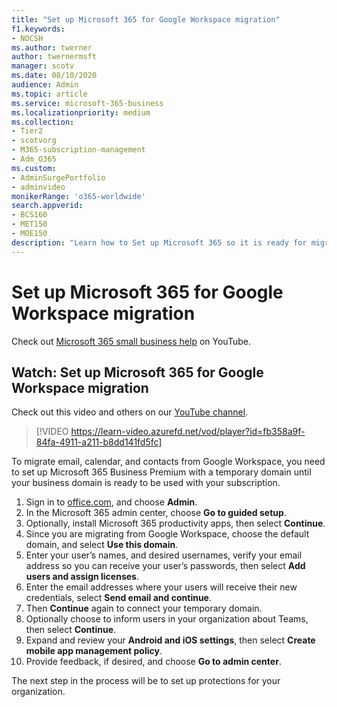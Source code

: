 ```yaml
---
title: "Set up Microsoft 365 for Google Workspace migration"
f1.keywords:
- NOCSH
ms.author: twerner
author: twernermsft
manager: scotv
ms.date: 08/10/2020
audience: Admin
ms.topic: article
ms.service: microsoft-365-business
ms.localizationpriority: medium
ms.collection: 
- Tier2
- scotvorg
- M365-subscription-management 
- Adm_O365
ms.custom: 
- AdminSurgePortfolio
- adminvideo
monikerRange: 'o365-worldwide'
search.appverid:
- BCS160
- MET150
- MOE150
description: "Learn how to Set up Microsoft 365 so it is ready for migration from Google Workspace."
---
```


# Set up Microsoft 365 for Google Workspace migration

Check out [Microsoft 365 small business help](https://go.microsoft.com/fwlink/?linkid=2197659) on YouTube.

## Watch: Set up Microsoft 365 for Google Workspace migration

Check out this video and others on our [YouTube channel](https://go.microsoft.com/fwlink/?linkid=2198101).

> [!VIDEO https://learn-video.azurefd.net/vod/player?id=fb358a9f-84fa-4911-a211-b8dd141fd5fc]

To migrate email, calendar, and contacts from Google Workspace, you need to set up Microsoft 365 Business Premium with a temporary domain until your business domain is ready to be used with your subscription.

1. Sign in to [office.com](https://office.com),  and choose **Admin**.
1. In the Microsoft 365 admin center, choose **Go to guided setup**. 
1. Optionally, install Microsoft 365 productivity apps, then select **Continue**. 
1. Since you are migrating from Google Workspace, choose the default domain, and select **Use this domain**. 
1. Enter your user’s names, and desired usernames, verify your email address so you can receive your user’s passwords, then select **Add users and assign licenses**. 
1. Enter the email addresses where your users will receive their new credentials, select **Send email and continue**.
1. Then **Continue** again to connect your temporary domain. 
1. Optionally choose to inform users in your organization about Teams, then select **Continue**.
1. Expand and review your **Android and iOS settings**, then select **Create mobile app management policy**.
1. Provide feedback, if desired, and choose **Go to admin center**.

The next step in the process will be to set up protections for your organization.
